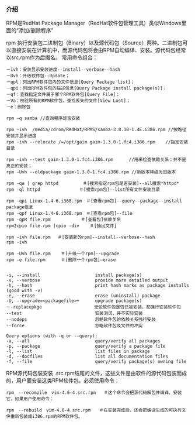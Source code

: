 ### 介绍
RPM是RedHat Package Manager（RedHat软件包管理工具）类似Windows里面的“添加/删除程序”

rpm 执行安装包二进制包（Binary）以及源代码包（Source）两种。二进制包可以直接安装在计算机中，而源代码包将会由RPM自动编译、安装。源代码包经常以src.rpm作为后缀名。
常用命令组合：

    －ivh：安装显示安装进度--install--verbose--hash
    －Uvh：升级软件包--Update；
    －qpl：列出RPM软件包内的文件信息[Query Package list]；
    －qpi：列出RPM软件包的描述信息[Query Package install package(s)]；
    －qf：查找指定文件属于哪个RPM软件包[Query File]；
    －Va：校验所有的RPM软件包，查找丢失的文件[View Lost]；
    －e：删除包

    rpm -q samba //查询程序是否安装

    rpm -ivh  /media/cdrom/RedHat/RPMS/samba-3.0.10-1.4E.i386.rpm //按路径安装并显示进度
    rpm -ivh --relocate /=/opt/gaim gaim-1.3.0-1.fc4.i386.rpm    //指定安装目录

    rpm -ivh --test gaim-1.3.0-1.fc4.i386.rpm　　　 //用来检查依赖关系；并不是真正的安装；
    rpm -Uvh --oldpackage gaim-1.3.0-1.fc4.i386.rpm //新版本降级为旧版本

    rpm -qa | grep httpd　　　　　 ＃[搜索指定rpm包是否安装]--all搜索*httpd*
    rpm -ql httpd　　　　　　　　　＃[搜索rpm包]--list所有文件安装目录

    rpm -qpi Linux-1.4-6.i368.rpm　＃[查看rpm包]--query--package--install package信息
    rpm -qpf Linux-1.4-6.i368.rpm　＃[查看rpm包]--file
    rpm -qpR file.rpm　　　　　　　＃[查看包]依赖关系
    rpm2cpio file.rpm |cpio -div    ＃[抽出文件]

    rpm -ivh file.rpm 　＃[安装新的rpm]--install--verbose--hash
    rpm -ivh

    rpm -Uvh file.rpm    ＃[升级一个rpm]--upgrade
    rpm -e file.rpm      ＃[删除一个rpm包]—erase


    -i, --install                     install package(s)
    -v, --verbose                     provide more detailed output
    -h, --hash                        print hash marks as package installs (good with -v)
    -e, --erase                       erase (uninstall) package
    -U, --upgrade=<packagefile>+      upgrade package(s)
    －-replacepkge                    无论软件包是否已被安装，都强行安装软件包
    --test                            安装测试，并不实际安装
    --nodeps                          忽略软件包的依赖关系强行安装
    --force                           忽略软件包及文件的冲突

    Query options (with -q or --query):
    -a, --all                         query/verify all packages
    -p, --package                     query/verify a package file
    -l, --list                        list files in package
    -d, --docfiles                    list all documentation files
    -f, --file                        query/verify package(s) owning file

RPM源代码包装安装
.src.rpm结尾的文件，这些文件是由软件的源代码包装而成的，用户要安装这类RPM软件包，必须使用命令：
 
    rpm　--recompile　vim-4.6-4.src.rpm   ＃这个命令会把源代码解包并编译、安装它，如果用户使用命令：

    rpm　--rebuild　vim-4.6-4.src.rpm　　＃在安装完成后，还会把编译生成的可执行文件重新包装成i386.rpm的RPM软件包。
